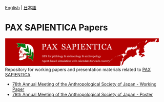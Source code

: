 [English](README.md) | [日本語](README.ja.md) 

# PAX SAPIENTICA Papers
![PAX SAPIENTICA Logo](https://github.com/AsPJT/PAX_SAPIENTICA/blob/develop/Images/Logo/TitleBanner4.svg)
Repository for working papers and presentation materials related to [PAX SAPIENTICA](https://github.com/AsPJT/PAX_SAPIENTICA/).

- [78th Annual Meeting of the Anthropological Society of Japan - Working Paper](/2024-ASN/ASN78-paper.en.pdf)
- [78th Annual Meeting of the Anthropological Society of Japan - Poster](/2024-ASN/ASN78-poster.ja.pdf)
